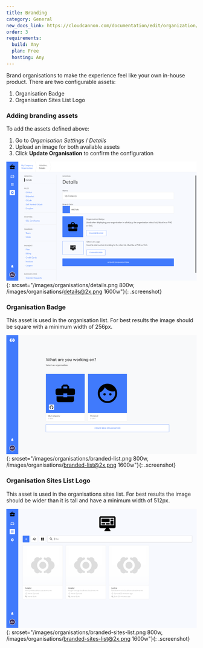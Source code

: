 ```yaml
---
title: Branding
category: General
new_docs_link: https://cloudcannon.com/documentation/edit/organization/branding/
order: 3
requirements:
  build: Any
  plan: Free
  hosting: Any
---
```


Brand organisations to make the experience feel like your own in-house product. There are two configurable assets:

1. Organisation Badge
2. Organisation Sites List Logo


### Adding branding assets

To add the assets defined above:

1. Go to *Organisation Settings* / *Details*
2. Upload an image for both available assets
3. Click **Update Organisation** to confirm the configuration

![The Details form in the Organisation Settings](/images/organisations/details.png){: srcset="/images/organisations/details.png 800w, /images/organisations/details@2x.png 1600w"}{: .screenshot}


### Organisation Badge

This asset is used in the organisation list. For best results the image should be square with a minimum width of 256px.

![A Netflix Badge displayed on the organisations list](/images/organisations/branded-list.png){: srcset="/images/organisations/branded-list.png 800w, /images/organisations/branded-list@2x.png 1600w"}{: .screenshot}


### Organisation Sites List Logo

This asset is used in the organisations sites list. For best results the image should be wider than it is tall and have a minimum width of 512px.


![A Netflix Logo displayed on the sites list](/images/organisations/branded-sites-list.png){: srcset="/images/organisations/branded-sites-list.png 800w, /images/organisations/branded-sites-list@2x.png 1600w"}{: .screenshot}

